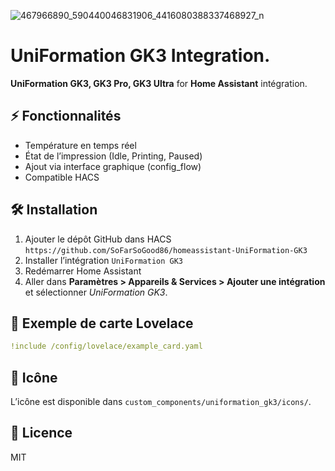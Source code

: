 ![467966890_590440046831906_4416080388337468927_n](https://github.com/user-attachments/assets/52a0435f-4f8f-4a22-a993-ebbb376ff694)

# UniFormation GK3 Integration.

**UniFormation GK3, GK3 Pro, GK3 Ultra** for **Home Assistant** intégration.

## ⚡ Fonctionnalités
- Température en temps réel
- État de l’impression (Idle, Printing, Paused)
- Ajout via interface graphique (config_flow)
- Compatible HACS

## 🛠️ Installation
1. Ajouter le dépôt GitHub dans HACS  
   `https://github.com/SoFarSoGood86/homeassistant-UniFormation-GK3`
2. Installer l’intégration `UniFormation GK3`
3. Redémarrer Home Assistant
4. Aller dans **Paramètres > Appareils & Services > Ajouter une intégration** et sélectionner *UniFormation GK3*.

## 🧭 Exemple de carte Lovelace

```yaml
!include /config/lovelace/example_card.yaml
```

## 📸 Icône
L’icône est disponible dans `custom_components/uniformation_gk3/icons/`.

## 📜 Licence
MIT
